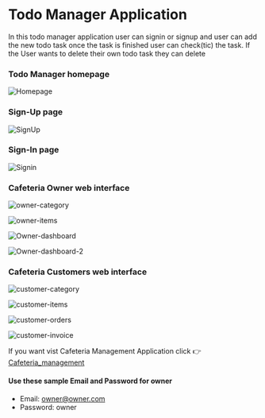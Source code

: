 # Todo Manager Application

In this todo manager application user can signin or signup and user can add the new todo task once the task is finished user can check(tic) the task. If the User wants to delete their own todo task they can delete

### Todo Manager homepage
![Homepage](https://user-images.githubusercontent.com/69616308/124827311-833e0b00-df93-11eb-9d47-1f56f9514836.png)

### Sign-Up page

![SignUp](https://user-images.githubusercontent.com/69616308/124827344-905afa00-df93-11eb-9098-2734d6a0e0b9.png)

### Sign-In page

![Signin](https://user-images.githubusercontent.com/69616308/124827402-9f41ac80-df93-11eb-92ef-ee362da4a9c0.png)

### Cafeteria Owner web interface

![owner-category](https://user-images.githubusercontent.com/69616308/124827564-d1530e80-df93-11eb-8a2a-9447fe425ff9.png)

![owner-items](https://user-images.githubusercontent.com/69616308/124827688-ec258300-df93-11eb-8ad9-fbef5a400d3d.png)

![Owner-dashboard](https://user-images.githubusercontent.com/69616308/124827730-fe072600-df93-11eb-81c1-0f24f179a927.png)

![Owner-dashboard-2](https://user-images.githubusercontent.com/69616308/124827796-170fd700-df94-11eb-946d-a65c0c883f6e.png)

### Cafeteria Customers web interface

![customer-category](https://user-images.githubusercontent.com/69616308/124828031-5fc79000-df94-11eb-84b4-a2772c1f1850.png)

![customer-items](https://user-images.githubusercontent.com/69616308/124828108-77067d80-df94-11eb-9d3a-b93553b489dc.png)

![customer-orders](https://user-images.githubusercontent.com/69616308/124828186-900f2e80-df94-11eb-8a15-4154e15f80bb.png)

![customer-invoice](https://user-images.githubusercontent.com/69616308/124828225-9ef5e100-df94-11eb-8aa4-9dd57d3c215d.png)




If you want vist Cafeteria Management Application click 👉 [Cafeteria_management](https://authentic-dinning.herokuapp.com)

#### Use these sample Email and Password for owner

* Email: owner@owner.com 
* Password: owner



